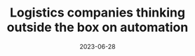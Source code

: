 ---
category:
- .nan
date: 2023-06-28
keyword_suggestion: low code no code digital transformation
post_inspiration: https://www.logisticsmanager.com/logistics-companies-thinking-outside-the-box-on-automation/
silot_terms: digital automation
title: Logistics companies thinking outside the box on <b>automation</b>
---
